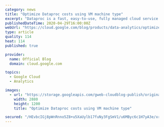 ```yaml
---
category: news
title: "Optimize Dataproc costs using VM machine type"
excerpt: "Dataproc is a fast, easy-to-use, fully managed cloud service for running managed open source, such as Apache Spark, Apache Presto, and Apache Hadoop clusters, in a simpler, more cost-efficient way. We hear that enterprises are migrating their big data workloads to the cloud to gain cost advantages with"
publishedDateTime: 2020-04-29T16:00:00Z
webUrl: "https://cloud.google.com/blog/products/data-analytics/optimize-dataproc-costs-using-vm-machine-type/"
type: article
quality: 114
heat: 114
published: true

provider:
  name: Official Blog
  domain: cloud.google.com

topics:
  - Google Cloud
  - Analytics

images:
  - url: "https://storage.googleapis.com/gweb-cloudblog-publish/original_images/GCP_Data_Analytics_3JbvWMR.jpg"
    width: 2880
    height: 1200
    title: "Optimize Dataproc costs using VM machine type"

secured: "/HEvbcIGj8pWnRnno5Z8+u5XaUylb17fuNy3FgSmV1/u6MByc6c1H7yA3e/xr62uGoLQQwqrDHPX5jSXATh/NrF9mPg0+Iqm5gF6MqrZUymaoet54YvUJevyhUHBK76qHfpyQwwmvMjmm4HtCvSm0kfyTTZfD7NV0HWF1b/sCGxsSXwseUcsp9NeMlPDCVnJOtX63AznTxoSrPAvqq1do4Jvbq36z+asw1nNhyP0FQI/TZRY+wsWZsYBFPfnGY7qPlXsLFRzvunP+nY+K8DGN1VqvoSPzjzfAVjyiR3vpJXC4YYCJV99LW/y6yqMN5oISYmMwKnICdU2GoVr0Xuykw==;3PhYS6Q2ZLmMtqqN3EcT5A=="
---
```


